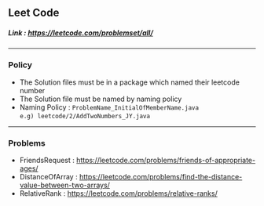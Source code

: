 ## Leet Code   
##### Link : https://leetcode.com/problemset/all/



---------
### Policy  
  - The Solution files must be in a package which named their leetcode number
  - The Solution file must be named by naming policy
  - Naming Policy : ```ProblemName_InitialOfMemberName.java```  
    ```e.g) leetcode/2/AddTwoNumbers_JY.java```
--------


### Problems
* FriendsRequest : https://leetcode.com/problems/friends-of-appropriate-ages/
* DistanceOfArray : https://leetcode.com/problems/find-the-distance-value-between-two-arrays/
* RelativeRank : https://leetcode.com/problems/relative-ranks/
